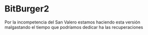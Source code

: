 # BitBurger2
Por la incompetencia del San Valero estamos haciendo esta versión malgastando el tiempo que podríamos dedicar ha las recuperaciones

